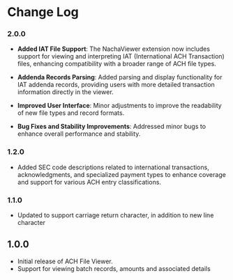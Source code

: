 # Change Log
### 2.0.0
- **Added IAT File Support**: The NachaViewer extension now includes support for viewing and interpreting IAT (International ACH Transaction) files, enhancing compatibility with a broader range of ACH file types.
  
- **Addenda Records Parsing**: Added parsing and display functionality for IAT addenda records, providing users with more detailed transaction information directly in the viewer.

- **Improved User Interface**: Minor adjustments to improve the readability of new file types and record formats.

- **Bug Fixes and Stability Improvements**: Addressed minor bugs to enhance overall performance and stability.


### 1.2.0
- Added SEC code descriptions related to international transactions, acknowledgments, and specialized payment types to enhance coverage and support for various ACH entry classifications.

### 1.1.0

 - Updated to support carriage return character, in addition to new line character
 ## 1.0.0

 - Initial release of ACH File Viewer. 
 - Support for viewing batch records, amounts and associated details